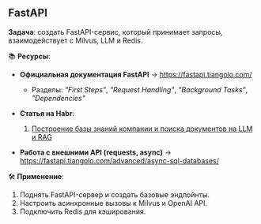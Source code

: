 ## FastAPI

**Задача**: создать FastAPI-сервис, который принимает запросы, взаимодействует с Milvus, LLM и Redis.

📚 **Ресурсы**:

- **Официальная документация FastAPI** → https://fastapi.tiangolo.com/
    - Разделы: _"First Steps"_, _"Request Handling"_, _"Background Tasks"_, _"Dependencies"_
- **Статья на Habr**: 


	1. [Построение базы знаний компании и поиска документов на LLM и RAG](https://habr.com/ru/companies/raft/articles/863888/)
- **Работа с внешними API (requests, async)** → https://fastapi.tiangolo.com/advanced/async-sql-databases/

🛠 **Применение**:

1. Поднять FastAPI-сервер и создать базовые эндпойнты.
2. Настроить асинхронные вызовы к Milvus и OpenAI API.
3. Подключить Redis для кэширования.
